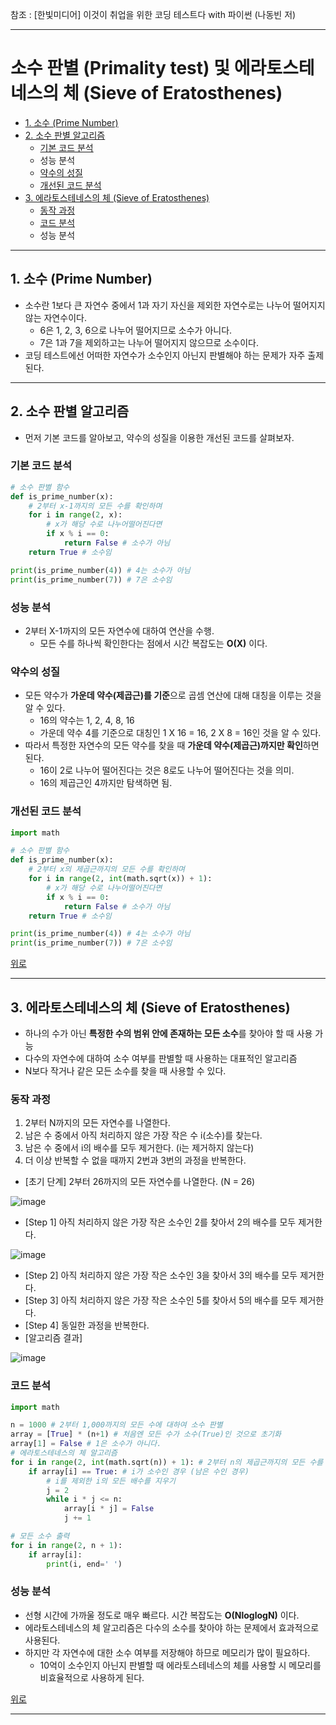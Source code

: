 참조 : [한빛미디어] 이것이 취업을 위한 코딩 테스트다 with 파이썬 (나동빈 저)

---
# 소수 판별 (Primality test) 및 에라토스테네스의 체 (Sieve of Eratosthenes)

+ [1. 소수 (Prime Number)](#1-소수-Prime-Number)
+ [2. 소수 판별 알고리즘](#2-소수-판별-알고리즘)
	+ [기본 코드 분석](#기본-코드-분석)
	+ 성능 분석
	+ [약수의 성질](#약수의-성질)
	+ [개선된 코드 분석](#개선된-코드-분석)
+ [3. 에라토스테네스의 체 (Sieve of Eratosthenes)](#3-에라토스테네스의-체-Sieve-of-Eratosthenes)
  + [동작 과정](#동작-과정)
  + [코드 분석](#코드-분석)
  + 성능 분석
---
## 1. 소수 (Prime Number)

+ 소수란 1보다 큰 자연수 중에서 1과 자기 자신을 제외한 자연수로는 나누어 떨어지지 않는 자연수이다.
	+ 6은 1, 2, 3, 6으로 나누어 떨어지므로 소수가 아니다.
	+ 7은 1과 7을 제외하고는 나누어 떨어지지 않으므로 소수이다.
+ 코딩 테스트에선 어떠한 자연수가 소수인지 아닌지 판별해야 하는 문제가 자주 출제된다.

---
## 2. 소수 판별 알고리즘

+ 먼저 기본 코드를 알아보고, 약수의 성질을 이용한 개선된 코드를 살펴보자.

### 기본 코드 분석
``` python
# 소수 판별 함수
def is_prime_number(x):
    # 2부터 x-1까지의 모든 수를 확인하며
    for i in range(2, x):
        # x가 해당 수로 나누어떨어진다면
        if x % i == 0:
            return False # 소수가 아님
    return True # 소수임

print(is_prime_number(4)) # 4는 소수가 아님
print(is_prime_number(7)) # 7은 소수임
```

### 성능 분석

+ 2부터 X-1까지의 모든 자연수에 대하여 연산을 수행.
	+ 모든 수를 하나씩 확인한다는 점에서 시간 복잡도는 **O(X)** 이다.

### 약수의 성질

+ 모든 약수가 **가운데 약수(제곱근)를 기준**으로 곱셈 연산에 대해 대칭을 이루는 것을 알 수 있다.
	+ 16의 약수는 1, 2, 4, 8, 16
	+ 가운데 약수 4를 기준으로 대칭인 1 X 16 = 16, 2 X 8 = 16인 것을 알 수 있다.
+ 따라서 특정한 자연수의 모든 약수를 찾을 때 **가운데 약수(제곱근)까지만 확인**하면 된다.
	+ 16이 2로 나누어 떨어진다는 것은 8로도 나누어 떨어진다는 것을 의미.
	+ 16의 제곱근인 4까지만 탐색하면 됨.

### 개선된 코드 분석
``` python
import math

# 소수 판별 함수
def is_prime_number(x):
    # 2부터 x의 제곱근까지의 모든 수를 확인하며
    for i in range(2, int(math.sqrt(x)) + 1):
        # x가 해당 수로 나누어떨어진다면
        if x % i == 0:
            return False # 소수가 아님
    return True # 소수임

print(is_prime_number(4)) # 4는 소수가 아님
print(is_prime_number(7)) # 7은 소수임
```

[위로](#소수-판별-Primality-test-및-에라토스테네스의-체-Sieve-of-Eratosthenes)

---
## 3. 에라토스테네스의 체 (Sieve of Eratosthenes)

+ 하나의 수가 아닌 **특정한 수의 범위 안에 존재하는 모든 소수**를 찾아야 할 때 사용 가능
+ 다수의 자연수에 대하여 소수 여부를 판별할 때 사용하는 대표적인 알고리즘
+ N보다 작거나 같은 모든 소수를 찾을 때 사용할 수 있다.

### 동작 과정

1. 2부터 N까지의 모든 자연수를 나열한다.
2. 남은 수 중에서 아직 처리하지 않은 가장 작은 수 i(소수)를 찾는다.
3. 남은 수 중에서 i의 배수를 모두 제거한다. (i는 제거하지 않는다)
4. 더 이상 반복할 수 없을 때까지 2번과 3번의 과정을 반복한다.

+ [초기 단계] 2부터 26까지의 모든 자연수를 나열한다. (N = 26)

![image](https://user-images.githubusercontent.com/43658658/116763640-153c0b80-aa59-11eb-862a-20841967a854.png)

+ [Step 1] 아직 처리하지 않은 가장 작은 소수인 2를 찾아서 2의 배수를 모두 제거한다.

![image](https://user-images.githubusercontent.com/43658658/116763726-782da280-aa59-11eb-9f48-6db3cb8be667.png)

+ [Step 2] 아직 처리하지 않은 가장 작은 소수인 3을 찾아서 3의 배수를 모두 제거한다.
+ [Step 3] 아직 처리하지 않은 가장 작은 소수인 5를 찾아서 5의 배수를 모두 제거한다.
+ [Step 4] 동일한 과정을 반복한다.
+ [알고리즘 결과]

![image](https://user-images.githubusercontent.com/43658658/116763823-d78bb280-aa59-11eb-8ff1-dd5f31853b8b.png)

### 코드 분석
``` python
import math

n = 1000 # 2부터 1,000까지의 모든 수에 대하여 소수 판별
array = [True] * (n+1) # 처음엔 모든 수가 소수(True)인 것으로 초기화
array[1] = False # 1은 소수가 아니다.
# 에라토스테네스의 체 알고리즘 
for i in range(2, int(math.sqrt(n)) + 1): # 2부터 n의 제곱근까지의 모든 수를 확인하며
    if array[i] == True: # i가 소수인 경우 (남은 수인 경우)
        # i를 제외한 i의 모든 배수를 지우기
        j = 2 
        while i * j <= n:
            array[i * j] = False
            j += 1

# 모든 소수 출력
for i in range(2, n + 1):
    if array[i]:
        print(i, end=' ')
```

### 성능 분석

+ 선형 시간에 가까울 정도로 매우 빠르다. 시간 복잡도는 **O(NloglogN)** 이다.
+ 에라토스테네스의 체 알고리즘은 다수의 소수를 찾아야 하는 문제에서 효과적으로 사용된다.
+ 하지만 각 자연수에 대한 소수 여부를 저장해야 하므로 메모리가 많이 필요하다.
  + 10억이 소수인지 아닌지 판별할 때 에라토스테네스의 체를 사용할 시 메모리를 비효율적으로 사용하게 된다.

[위로](#소수-판별-Primality-test-및-에라토스테네스의-체-Sieve-of-Eratosthenes)

---
